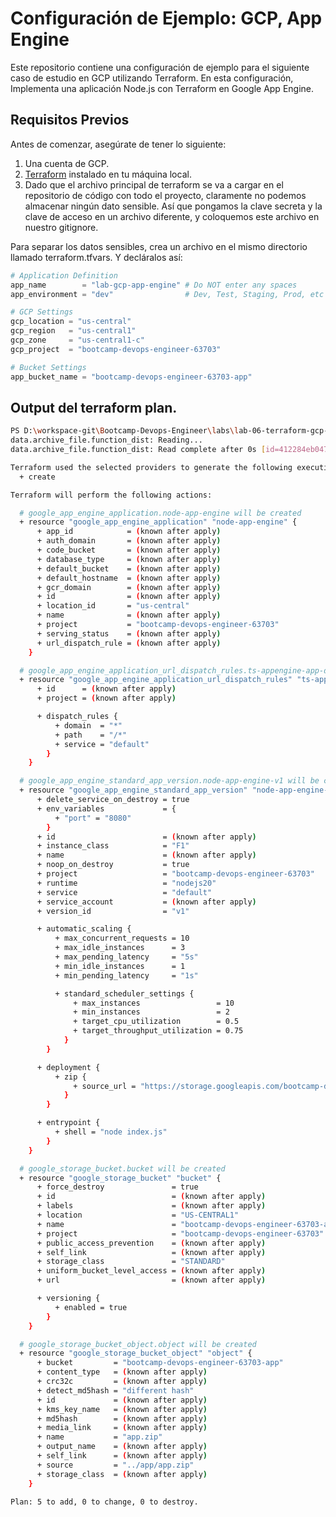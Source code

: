 # Configuración de Ejemplo: GCP, App Engine
Este repositorio contiene una configuración de ejemplo para el siguiente caso de estudio en GCP utilizando Terraform. En esta configuración, Implementa una aplicación Node.js con Terraform en Google App Engine.

## Requisitos Previos
Antes de comenzar, asegúrate de tener lo siguiente:

1. Una cuenta de GCP.
2. [Terraform](https://www.terraform.io/downloads.html) instalado en tu máquina local.
3. Dado que el archivo principal de terraform se va a cargar en el repositorio de código con todo el proyecto, claramente no podemos almacenar ningún dato sensible. Así que pongamos la clave secreta y la clave de acceso en un archivo diferente, y coloquemos este archivo en nuestro gitignore.

Para separar los datos sensibles, crea un archivo en el mismo directorio llamado terraform.tfvars. Y decláralos así:

```terraform
# Application Definition 
app_name        = "lab-gcp-app-engine" # Do NOT enter any spaces
app_environment = "dev"                # Dev, Test, Staging, Prod, etc

# GCP Settings
gcp_location = "us-central"
gcp_region   = "us-central1"
gcp_zone     = "us-central1-c"
gcp_project  = "bootcamp-devops-engineer-63703"

# Bucket Settings
app_bucket_name = "bootcamp-devops-engineer-63703-app" 

```

## Output del terraform plan.
```bash
PS D:\workspace-git\Bootcamp-Devops-Engineer\labs\lab-06-terraform-gcp-app-engine> terraform plan -out=tfplan
data.archive_file.function_dist: Reading...
data.archive_file.function_dist: Read complete after 0s [id=412284eb047b6fe5727d0ac9c8e9e1aa92db382f]

Terraform used the selected providers to generate the following execution plan. Resource actions are indicated with the following symbols:
  + create

Terraform will perform the following actions:

  # google_app_engine_application.node-app-engine will be created
  + resource "google_app_engine_application" "node-app-engine" {
      + app_id            = (known after apply)
      + auth_domain       = (known after apply)
      + code_bucket       = (known after apply)
      + database_type     = (known after apply)
      + default_bucket    = (known after apply)
      + default_hostname  = (known after apply)
      + gcr_domain        = (known after apply)
      + id                = (known after apply)
      + location_id       = "us-central"
      + name              = (known after apply)
      + project           = "bootcamp-devops-engineer-63703"
      + serving_status    = (known after apply)
      + url_dispatch_rule = (known after apply)
    }

  # google_app_engine_application_url_dispatch_rules.ts-appengine-app-dispatch-rules will be created
  + resource "google_app_engine_application_url_dispatch_rules" "ts-appengine-app-dispatch-rules" { 
      + id      = (known after apply)
      + project = (known after apply)

      + dispatch_rules {
          + domain  = "*"
          + path    = "/*"
          + service = "default"
        }
    }

  # google_app_engine_standard_app_version.node-app-engine-v1 will be created
  + resource "google_app_engine_standard_app_version" "node-app-engine-v1" {
      + delete_service_on_destroy = true
      + env_variables             = {
          + "port" = "8080"
        }
      + id                        = (known after apply)
      + instance_class            = "F1"
      + name                      = (known after apply)
      + noop_on_destroy           = true
      + project                   = "bootcamp-devops-engineer-63703"
      + runtime                   = "nodejs20"
      + service                   = "default"
      + service_account           = (known after apply)
      + version_id                = "v1"

      + automatic_scaling {
          + max_concurrent_requests = 10
          + max_idle_instances      = 3
          + max_pending_latency     = "5s"
          + min_idle_instances      = 1
          + min_pending_latency     = "1s"

          + standard_scheduler_settings {
              + max_instances                 = 10
              + min_instances                 = 2
              + target_cpu_utilization        = 0.5
              + target_throughput_utilization = 0.75
            }
        }

      + deployment {
          + zip {
              + source_url = "https://storage.googleapis.com/bootcamp-devops-engineer-63703-app/app.zip"
            }
        }

      + entrypoint {
          + shell = "node index.js"
        }
    }

  # google_storage_bucket.bucket will be created
  + resource "google_storage_bucket" "bucket" {
      + force_destroy               = true
      + id                          = (known after apply)
      + labels                      = (known after apply)
      + location                    = "US-CENTRAL1"
      + name                        = "bootcamp-devops-engineer-63703-app"
      + project                     = "bootcamp-devops-engineer-63703"
      + public_access_prevention    = (known after apply)
      + self_link                   = (known after apply)
      + storage_class               = "STANDARD"
      + uniform_bucket_level_access = (known after apply)
      + url                         = (known after apply)

      + versioning {
          + enabled = true
        }
    }

  # google_storage_bucket_object.object will be created
  + resource "google_storage_bucket_object" "object" {
      + bucket         = "bootcamp-devops-engineer-63703-app"
      + content_type   = (known after apply)
      + crc32c         = (known after apply)
      + detect_md5hash = "different hash"
      + id             = (known after apply)
      + kms_key_name   = (known after apply)
      + md5hash        = (known after apply)
      + media_link     = (known after apply)
      + name           = "app.zip"
      + output_name    = (known after apply)
      + self_link      = (known after apply)
      + source         = "../app/app.zip"
      + storage_class  = (known after apply)
    }

Plan: 5 to add, 0 to change, 0 to destroy.
```
